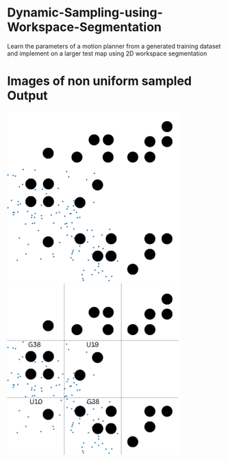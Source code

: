 # Dynamic-Sampling-using-Workspace-Segmentation
Learn the parameters of a motion planner from a generated training dataset and implement on a larger test map using 2D workspace segmentation

# Images of non uniform sampled Output
<img src='Results/Iterations_without_outputs/Iteration5/Samled_TM4.png' width='400'>
<img src='Results/Iterations_without_outputs/Iteration5/G38.png' width='400'>
